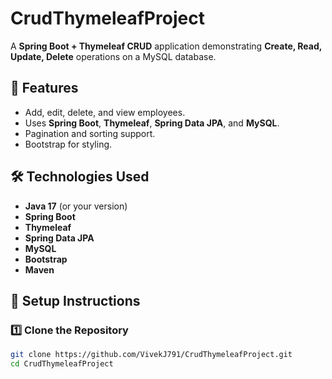 # CrudThymeleafProject

A **Spring Boot + Thymeleaf CRUD** application demonstrating **Create, Read, Update, Delete** operations on a MySQL database.

## 🚀 Features
- Add, edit, delete, and view employees.
- Uses **Spring Boot**, **Thymeleaf**, **Spring Data JPA**, and **MySQL**.
- Pagination and sorting support.
- Bootstrap for styling.

## 🛠️ Technologies Used
- **Java 17** (or your version)
- **Spring Boot**
- **Thymeleaf**
- **Spring Data JPA**
- **MySQL**
- **Bootstrap**
- **Maven**

## 📌 Setup Instructions

### 1️⃣ Clone the Repository
```sh
git clone https://github.com/VivekJ791/CrudThymeleafProject.git
cd CrudThymeleafProject
